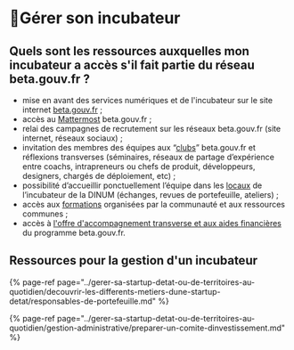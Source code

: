 # 🧪Gérer son incubateur

## Quels sont les ressources auxquelles mon incubateur a accès s'il fait partie du réseau beta.gouv.fr ? 

* mise en avant des services numériques et de l'incubateur sur le site internet [beta.gouv.fr](../travailler-a-beta-gouv/actions-transverses/rituels/standup.md) ;
* accès au [Mattermost](../travailler-a-beta-gouv/jutilise-les-outils-de-la-communaute/mattermost/) beta.gouv.fr ; 
* relai des campagnes de recrutement sur les réseaux beta.gouv.fr \(site internet, réseaux sociaux\) ;
* invitation des membres des équipes aux “[clubs](../travailler-a-beta-gouv/se-former/clubs-de-partage-dexperience/)” beta.gouv.fr et réflexions transverses \(séminaires, réseaux de partage d’expérience entre coachs, intrapreneurs ou chefs de produit, développeurs, designers, chargés de déploiement, etc\) ;
* possibilité d’accueillir ponctuellement l’équipe dans les [locaux](incubateur-de-la-dinum/locaux/) de l’incubateur de la DINUM \(échanges, revues de portefeuille, ateliers\) ;
* accès aux [formations](../travailler-a-beta-gouv/se-former/) organisées par la communauté et aux ressources communes ; 
* accès à [l'offre d'accompagnement transverse et aux aides financières](../gerer-sa-startup-detat-ou-de-territoires-au-quotidien/je-sollicite-de-laide-transverse/) du programme beta.gouv.fr.

## Ressources pour la gestion d'un incubateur

{% page-ref page="../gerer-sa-startup-detat-ou-de-territoires-au-quotidien/decouvrir-les-differents-metiers-dune-startup-detat/responsables-de-portefeuille.md" %}

{% page-ref page="../gerer-sa-startup-detat-ou-de-territoires-au-quotidien/gestion-administrative/preparer-un-comite-dinvestissement.md" %}



